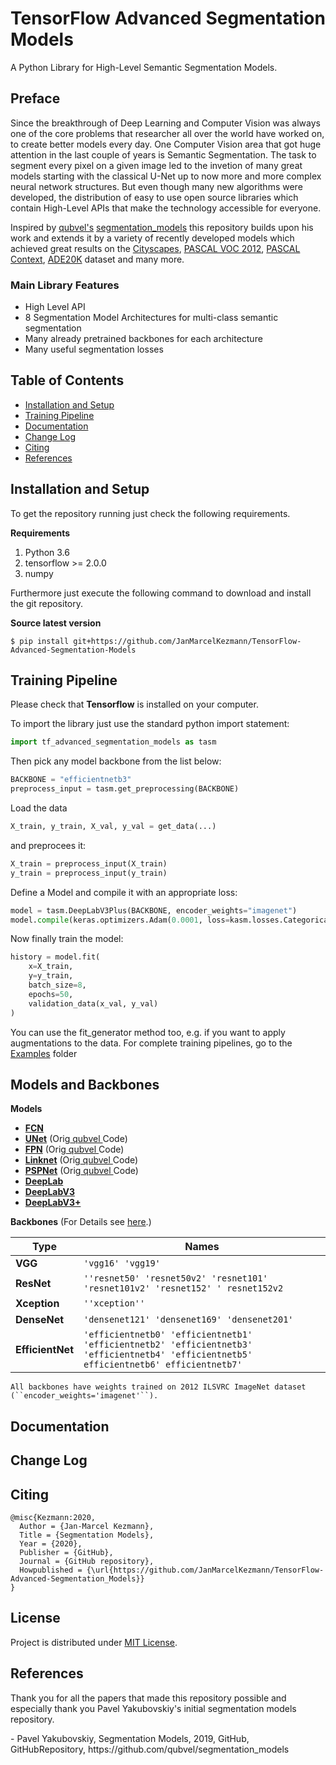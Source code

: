 # TensorFlow Advanced Segmentation Models
A Python Library for High-Level Semantic Segmentation Models.

## Preface
<p>Since the breakthrough of Deep Learning and Computer Vision was always one of the core problems that researcher all over the world have worked on, to create better models every day. One Computer Vision area that got huge attention in the last couple of years is Semantic Segmentation. The task to segment every pixel on a given image led to the invetion of many great models starting with the classical U-Net up to now more and more complex neural network structures. But even though many new algorithms were developed, the distribution of easy to use open source libraries which contain High-Level APIs that make the technology accessible for everyone.</p>
<p>Inspired by <a href="https://github.com/qubvel">qubvel's</a> <a href="https://github.com/qubvel/segmentation_models">segmentation_models</a> this repository builds upon his work and extends it by a variety of recently developed models which achieved great results on the <a href="https://www.cityscapes-dataset.com/">Cityscapes</a>, <a href="http://host.robots.ox.ac.uk/pascal/VOC/voc2012/">PASCAL VOC 2012</a>, <a href="https://cs.stanford.edu/~roozbeh/pascal-context/">PASCAL Context</a>, <a href="https://groups.csail.mit.edu/vision/datasets/ADE20K/">ADE20K</a> dataset and many more.</p>

### Main Library Features
- High Level API
- 8 Segmentation Model Architectures for multi-class semantic segmentation
- Many already pretrained backbones for each architecture
- Many useful segmentation losses

## Table of Contents

 - [Installation and Setup](#installation-and-setup)
 - [Training Pipeline](#training-pipeline)
 - [Documentation](#documentation)
 - [Change Log](#change-log)
 - [Citing](#citing)
 - [References](#references)

## Installation and Setup

<p>To get the repository running just check the following requirements.</p>

**Requirements**
1) Python 3.6
2) tensorflow >= 2.0.0
3) numpy

<p>Furthermore just execute the following command to download and install the git repository.</p>

**Source latest version**

    $ pip install git+https://github.com/JanMarcelKezmann/TensorFlow-Advanced-Segmentation-Models

## Training Pipeline

Please check that **Tensorflow** is installed on your computer.

To import the library just use the standard python import statement:

   
```python
import tf_advanced_segmentation_models as tasm
```
      
Then pick any model backbone from the list below:

```python
BACKBONE = "efficientnetb3"
preprocess_input = tasm.get_preprocessing(BACKBONE)
```

Load the data

```python
X_train, y_train, X_val, y_val = get_data(...)
```

and preprocees it:
    
```python
X_train = preprocess_input(X_train)
y_train = preprocess_input(y_train)
```

Define a Model and compile it with an appropriate loss:
 
```python
model = tasm.DeepLabV3Plus(BACKBONE, encoder_weights="imagenet")
model.compile(keras.optimizers.Adam(0.0001, loss=kasm.losses.CategoricalFocalLoss, kasm.metrics.IOUScore(threshold=0.5))
```

Now finally train the model:

```python
history = model.fit(
    x=X_train,
    y=y_train,
    batch_size=8,
    epochs=50,
    validation_data(x_val, y_val)
)
```
 
You can use the fit_generator method too, e.g. if you want to apply augmentations to the data.
For complete training pipelines, go to the <a href="https://github.com/JanMarcelKezmann/TensorFlow-Advanced-Segmentation-Models/blob/master/examples">Examples</a> folder
## Models and Backbones

**Models**

- **<a href="https://arxiv.org/pdf/1411.4038.pdf">FCN</a>**
- **<a href="https://arxiv.org/abs/1505.04597">UNet</a>** (Orig<a href=""> qubvel </a>Code)
- **<a href="http://presentations.cocodataset.org/COCO17-Stuff-FAIR.pdf">FPN</a>** (Orig<a href=""> qubvel </a>Code)
- **<a href="https://arxiv.org/abs/1707.03718">Linknet</a>** (Orig<a href=""> qubvel </a>Code)
- **<a href="https://arxiv.org/abs/1612.01105">PSPNet</a>** (Orig<a href=""> qubvel </a>Code)
- **<a href="https://arxiv.org/pdf/1606.00915.pdf">DeepLab</a>**
- **<a href="https://arxiv.org/pdf/1706.05587.pdf">DeepLabV3</a>**
- **<a href="https://arxiv.org/pdf/1802.02611.pdf">DeepLabV3+</a>**
    
**Backbones**
(For Details see <a href="">here</a>.)

|Type         | Names |
|-------------|-------|
|**VGG**          | ``'vgg16' 'vgg19'``|
|**ResNet**       | ``''resnet50' 'resnet50v2' 'resnet101' 'resnet101v2' 'resnet152' ' resnet152v2``|
|**Xception**     | ``''xception''``|
|**DenseNet**     | ``'densenet121' 'densenet169' 'densenet201'``|
|**EfficientNet** | ``'efficientnetb0' 'efficientnetb1' 'efficientnetb2' 'efficientnetb3' 'efficientnetb4' 'efficientnetb5' efficientnetb6' efficientnetb7'``|
    

    All backbones have weights trained on 2012 ILSVRC ImageNet dataset (``encoder_weights='imagenet'``). 

## Documentation

## Change Log

## Citing

    @misc{Kezmann:2020,
      Author = {Jan-Marcel Kezmann},
      Title = {Segmentation Models},
      Year = {2020},
      Publisher = {GitHub},
      Journal = {GitHub repository},
      Howpublished = {\url{https://github.com/JanMarcelKezmann/TensorFlow-Advanced-Segmentation_Models}}
    } 
    
## License

Project is distributed under <a href="https://github.com/JanMarcelKezmann/TensorFlow-Advanced-Segmentation-Models/blob/master/LICENSE">MIT License</a>.

## References
<p>Thank you for all the papers that made this repository possible and especially thank you Pavel Yakubovskiy's initial segmentation models repository.</p>
- Pavel Yakubovskiy, Segmentation Models, 2019, GitHub, GitHubRepository, https://github.com/qubvel/segmentation_models
